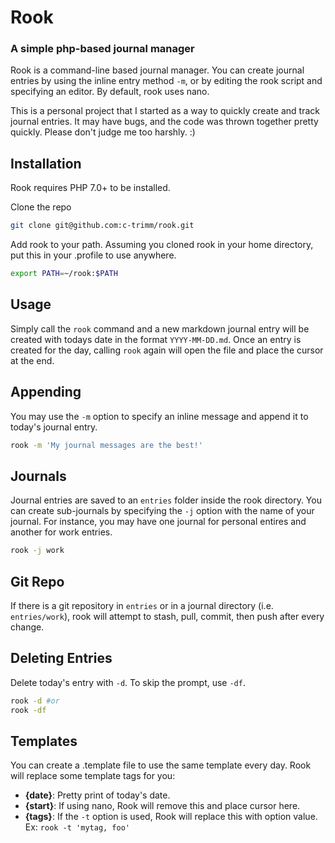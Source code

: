 # Rook
### A simple php-based journal manager
Rook is a command-line based journal manager. You can create journal entries by using the inline entry method `-m`, or by editing the rook script and specifying an editor. By default, rook uses nano. 

This is a personal project that I started as a way to quickly create and track journal entries. It may have bugs, and the code was thrown together pretty quickly. Please don't judge me too harshly. :)

## Installation
Rook requires PHP 7.0+ to be installed.

Clone the repo
```bash
git clone git@github.com:c-trimm/rook.git
```
Add rook to your path. Assuming you cloned rook in your home directory, put this in your .profile to use anywhere.
```bash
export PATH=~/rook:$PATH
```

## Usage
Simply call the `rook` command and a new markdown journal entry will be created with todays date in the format `YYYY-MM-DD.md`. Once an entry is created for the day, calling `rook` again will open the file and place the cursor at the end.

## Appending
You may use the `-m` option to specify an inline message and append it to today's journal entry.
```bash
rook -m 'My journal messages are the best!'
```

## Journals
Journal entries are saved to an `entries` folder inside the rook directory. You can create sub-journals by specifying the `-j` option with the name of your journal. For instance, you may have one journal for personal entires and another for work entries.
```bash
rook -j work
```

## Git Repo
If there is a git repository in `entries` or in a journal directory (i.e. `entries/work`), rook will attempt to stash, pull, commit, then push after every change.

## Deleting Entries
Delete today's entry with `-d`. To skip the prompt, use `-df`.
```bash
rook -d #or
rook -df
```

## Templates
You can create a .template file to use the same template every day. Rook will replace some template tags for you:
- **{date}**: Pretty print of today's date.
- **{start}**: If using nano, Rook will remove this and place cursor here.
- **{tags}**: If the `-t` option is used, Rook will replace this with option value. Ex: `rook -t 'mytag, foo'` 